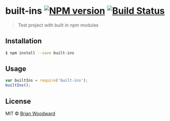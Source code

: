 # built-ins [![NPM version](https://badge.fury.io/js/built-ins.svg)](https://npmjs.org/package/built-ins) [![Build Status](https://travis-ci.org/doowb/built-ins.svg?branch=master)](https://travis-ci.org/doowb/built-ins)

> Test project with built in npm modules

## Installation

```sh
$ npm install --save built-ins
```

## Usage

```js
var builtIns = require('built-ins');
builtIns();
```

## License

MIT © [Brian Woodward](https://github.com/doowb)
